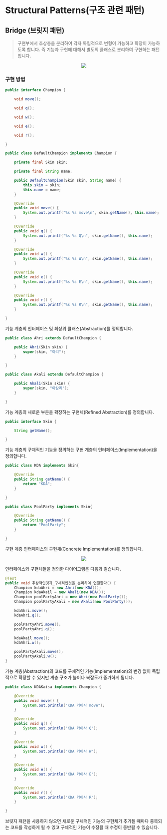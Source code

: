 # Structural Patterns(구조 관련 패턴)

## Bridge (브릿지 패턴)
> 구현부에서 추상층을 분리하여 각자 독립적으로 변형이 가능하고 확장이 가능하도록 합니다. 
> 즉 기능과 구현에 대해서 별도의 클래스로 분리하여 구현하는 패턴입니다.

<p align="center">
    <img src="https://github.com/sinbom/design-patterns/blob/master/resources/structural/bridge.jpg?raw=true"/>
</p>

### 구현 방법

```java
public interface Champion {

    void move();

    void q();

    void w();

    void e();

    void r();

}
```

```java
public class DefaultChampion implements Champion {

    private final Skin skin;

    private final String name;

    public DefaultChampion(Skin skin, String name) {
        this.skin = skin;
        this.name = name;
    }

    @Override
    public void move() {
        System.out.printf("%s %s move\n", skin.getName(), this.name);
    }

    @Override
    public void q() {
        System.out.printf("%s %s Q\n", skin.getName(), this.name);
    }

    @Override
    public void w() {
        System.out.printf("%s %s W\n", skin.getName(), this.name);
    }

    @Override
    public void e() {
        System.out.printf("%s %s E\n", skin.getName(), this.name);
    }

    @Override
    public void r() {
        System.out.printf("%s %s R\n", skin.getName(), this.name);
    }

}
```

기능 계층의 인터페이스 및 최상위 클래스(Abstraction)를 정의합니다.

```java
public class Ahri extends DefaultChampion {

    public Ahri(Skin skin) {
        super(skin, "아리");
    }

}
```

```java
public class Akali extends DefaultChampion {

    public Akali(Skin skin) {
        super(skin, "아칼리");
    }

}
```

기능 계층의 새로운 부분을 확장하는 구현체(Refined Abstraction)를 정의합니다.

```java
public interface Skin {

    String getName();

}
```

기능 계층의 구체적인 기능을 정의하는 구현 계층의 인터페이스(Implementation)을 정의합니다.

```java
public class KDA implements Skin{

    @Override
    public String getName() {
        return "KDA";
    }

}
```

```java
public class PoolParty implements Skin{

    @Override
    public String getName() {
        return "PoolParty";
    }

}
```

구현 계층 인터페이스의 구현체(Concrete Implementation)를 정의합니다.

<p align="center">
    <img src="https://github.com/sinbom/design-patterns/blob/master/resources/structural/bridge-diagram.png?raw=true"/>
</p>

인터페이스와 구현체들을 정의한 다이어그램은 다음과 같습니다.

```java
@Test
public void 추상적인것과_구체적인것을_분리하여_연결한다() {
    Champion kdaAhri = new Ahri(new KDA());
    Champion kdaAkail = new Akali(new KDA());
    Champion poolPartyAhri = new Ahri(new PoolParty());
    Champion poolPartyAkali = new Akali(new PoolParty());

    kdaAhri.move();
    kdaAhri.q();

    poolPartyAhri.move();
    poolPartyAhri.q();

    kdaAkail.move();
    kdaAhri.w();

    poolPartyAkali.move();
    poolPartyAkali.w();
}
```

기능 계층(Abstraction)의 코드를 구체적인 기능(Implementation)의 변경 없이 독립적으로 확장할 수 있지만 계층 구조가 늘어나 복잡도가 증가하게 됩니다.

```java
public class KDAKaisa implements Champion {

    @Override
    public void move() {
        System.out.println("KDA 카이사 move");
    }

    @Override
    public void q() {
        System.out.println("KDA 카이사 Q");
    }

    @Override
    public void w() {
        System.out.println("KDA 카이사 W");
    }

    @Override
    public void e() {
        System.out.println("KDA 카이사 E");
    }

    @Override
    public void r() {
        System.out.println("KDA 카이사 R");
    }

}
```

브릿지 패턴을 사용하지 않으면 새로운 구체적인 기능의 구현체가 추가될 때마다 중복되는 코드를 작성하게 될 수 있고 
구체적인 기능이 수정될 때 수정이 동반될 수 있습니다.


